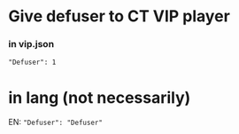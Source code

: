 # Give defuser to CT VIP player

### in vip.json
`"Defuser": 1`

# in lang (not necessarily)
EN: `"Defuser": "Defuser"`